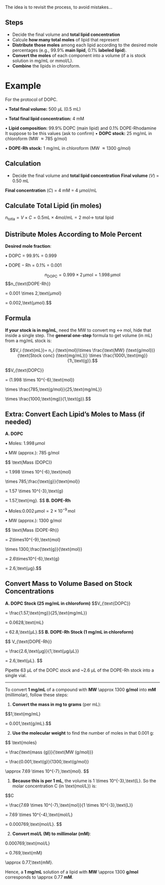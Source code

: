 The idea is to revisit the process, to avoid mistakes... 
##  Steps 

- Decide the final volume and **total lipid concentration** 
- Calcule **how many total moles** of lipid that represent 
- **Distribute those moles** among each lipid according to the desired mole percentages (e.g., 99.9% **main lipid**, 0.1% **labeled lipid**).
- **Convert the moles** of each component into  a volume (if a is stock solution in mg/mL or mmol/L). 
- **Combine** the lipids in chloroform.
# Example 

For the protocol of DOPC. 

• **Total final volume:** 500 µL (0.5 mL)

• **Total final lipid concentration:** 4 mM


• **Lipid composition:** 99.9% DOPC (main lipid) and 0.1% DOPE-Rhodamine 
It suppose to be this values (ask to confirm)
• **DOPC stock:** 25 mg/mL in chloroform (MW $\approx 785$ g/mol)

• **DOPE-Rh stock:** 1 mg/mL in chloroform (MW $\approx 1300$ g/mol)

## Calculation

- Decide the final volume and **total lipid concentration** 
**Final volume** ($V$)  = 0.50 mL

**Final concentration** ($C$)  = 4 mM = 4 µmol/mL

## Calculate Total Lipid (in moles)

$n_{\mathrm{totla}} = V \times C = 0.5 \mathrm{mL}\times 4 \mathrm{mol/mL}=2\ \mathrm{mol}\to$ total lipid
## Distribute Moles According to Mole Percent

**Desired mole fraction**:

• $\mathrm{DOPC}$ = 99.9% = 0.999

• $\mathrm{DOPE-Rh}$ = 0.1% = 0.001
  

$$n_{\text{DOPC}}= 0.999 \times 2\,\text{µmol}= 1.998\,\text{µmol}$$
$$n_{\text{DOPE-Rh}}

= 0.001 \times 2\,\text{µmol}

= 0.002\,\text{µmol}.$$
## Formula
**If your stock is in mg/mL**,  need the MW to convert mg ↔ mol, hide that inside a single step.
The **general one-step** formula to get volume (in mL) from a mg/mL stock is:

$$V_i (\text{mL})= n_i (\text{mol})\times \frac{\text{MW} (\text{g/mol})}{\text{Stock conc} (\text{mg/mL})}
\times \frac{1000\,\text{mg}}{1\,\text{g}}.$$
  

$$V_{\text{DOPC}}

= (1.998 \times 10^{-6}\,\text{mol})

\times \frac{785\,\text{g/mol}}{25\,\text{mg/mL}}

\times \frac{1000\,\text{mg}}{1\,\text{g}}.$$
## Extra: Convert Each Lipid’s Moles to Mass (if needed)

  
**A. DOPC**

• Moles: $1.998\,\text{µmol}$

• MW (approx.): 785 g/mol

$$
\text{Mass (DOPC)}

= 1.998 \times 10^{-6}\,\text{mol}

\times 785\,\frac{\text{g}}{\text{mol}}

= 1.57 \times 10^{-3}\,\text{g}

= 1.57\,\text{mg}.
$$
**B. DOPE-Rh**

• Moles:$0.002\,\text{µmol} = 2 \times 10^{-9}\,\text{mol}$

• MW (approx.): 1300 g/mol

$$
\text{Mass (DOPE-Rh)}

= 2\times10^{-9}\,\text{mol}

\times 1300\,\frac{\text{g}}{\text{mol}}

= 2.6\times10^{-6}\,\text{g}

= 2.6\,\text{µg}.$$

## Convert Mass to Volume Based on Stock Concentrations


**A. DOPC Stock (25 mg/mL in chloroform)**
$$V_{\text{DOPC}}

= \frac{1.57\,\text{mg}}{25\,\text{mg/mL}}

= 0.0628\,\text{mL}

= 62.8\,\text{µL}.$$
**B. DOPE-Rh Stock (1 mg/mL in chloroform)**

$$
V_{\text{DOPE-Rh}}

= \frac{2.6\,\text{µg}}{1\,\text{µg/µL}}

= 2.6\,\text{µL}.
$$
  
Pipette 63 µL of the DOPC stock and ~2.6 µL of the DOPE-Rh stock into a single vial.


---

To convert **1 mg/mL** of a compound with **MW** \approx 1300 **g/mol** into **mM** (millimolar), follow these steps:

1. **Convert the mass in mg to grams** (per mL):

  

$$1\,\text{mg/mL}

= 0.001\,\text{g/mL}.$$

  

2. **Use the molecular weight** to find the number of moles in that 0.001 g:

  
$$
\text{moles}

= \frac{\text{mass (g)}}{\text{MW (g/mol)}}

= \frac{0.001\,\text{g}}{1300\,\text{g/mol}}

\approx 7.69 \times 10^{-7}\,\text{mol}.
$$
  

1. **Because this is per 1 mL**, the volume is 1 \times 10^{-3}\,\text{L}. So the molar concentration C (in \text{mol/L}) is:

  

$$C

= \frac{7.69 \times 10^{-7}\,\text{mol}}{1 \times 10^{-3}\,\text{L}}

= 7.69 \times 10^{-4}\,\text{mol/L}

= 0.000769\,\text{mol/L}.
$$
  

2. **Convert mol/L (M) to millimolar (mM)**:

  

0.000769\,\text{mol/L}

= 0.769\,\text{mM}

\approx 0.77\,\text{mM}.

  

  

Hence, a **1 mg/mL** solution of a lipid with **MW** \approx 1300 **g/mol** corresponds to \approx 0.77 **mM**.
